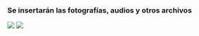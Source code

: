 
### Se insertarán las fotografías, audios y otros archivos

<a href="ct-desarrollo-economico/diagrama-1.jpg"><img src="ct-desarrollo-economico/diagrama-1-previa.jpg"></a>
<a href="ct-desarrollo-economico/diagrama-2.jpg"><img src="ct-desarrollo-economico/diagrama-2-previa.jpg"></a>
